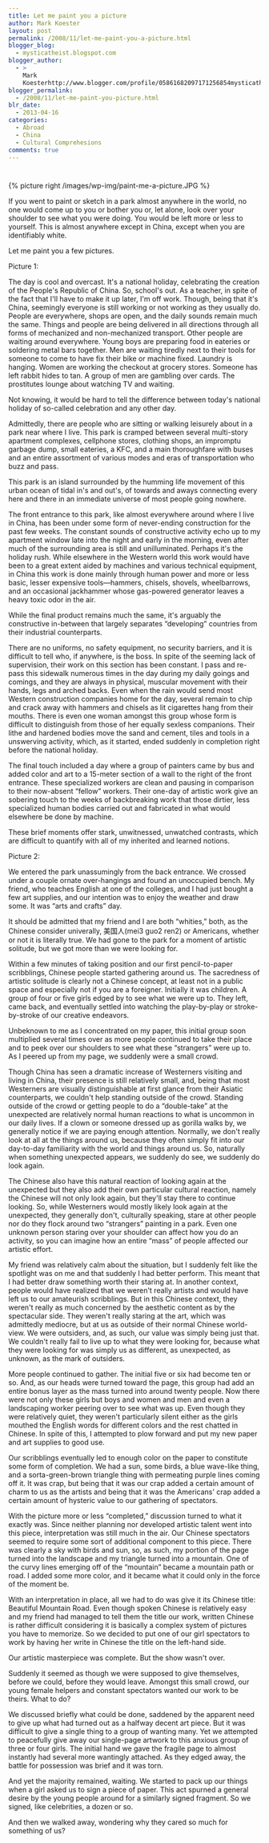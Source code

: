 ```yaml
---
title: Let me paint you a picture
author: Mark Koester
layout: post
permalink: /2008/11/let-me-paint-you-a-picture.html
blogger_blog:
  - mysticatheist.blogspot.com
blogger_author:
  - >
    Mark
    Koesterhttp://www.blogger.com/profile/05861682097171256854mysticatheist@gmail.com
blogger_permalink:
  - /2008/11/let-me-paint-you-picture.html
blr_date:
  - 2013-04-16
categories:
  - Abroad
  - China
  - Cultural Comprehesions
comments: true
---
```


#

{% picture right /images/wp-img/paint-me-a-picture.JPG %}

If you went to paint or sketch in a park almost anywhere in the world, no one would come up to you or bother you or, let alone, look over your shoulder to see what you were doing. You would be left more or less to yourself. This is almost anywhere except in China, except when you are identifiably white.

Let me paint you a few pictures.

Picture 1:

The day is cool and overcast. It's a national holiday, celebrating the creation of the People's Republic of China. So, school's out. As a teacher, in spite of the fact that I'll have to make it up later, I'm off work. Though, being that it's China, seemingly everyone is still working or not working as they usually do. People are everywhere, shops are open, and the daily sounds remain much the same. Things and people are being delivered in all directions through all forms of mechanized and non-mechanized transport. Other people are waiting around everywhere. Young boys are preparing food in eateries or soldering metal bars together. Men are waiting tiredly next to their tools for someone to come to have fix their bike or machine fixed. Laundry is hanging. Women are working the checkout at grocery stores. Someone has left rabbit hides to tan. A group of men are gambling over cards. The prostitutes lounge about watching TV and waiting.

Not knowing, it would be hard to tell the difference between today's national holiday of so-called celebration and any other day.

Admittedly, there are people who are sitting or walking leisurely about in a park near where I live. This park is cramped between several multi-story apartment complexes, cellphone stores, clothing shops, an impromptu garbage dump, small eateries, a KFC, and a main thoroughfare with buses and an entire assortment of various modes and eras of transportation who buzz and pass.

This park is an island surrounded by the humming life movement of this urban ocean of tidal in's and out's, of towards and aways connecting every here and there in an immediate universe of most people going nowhere.

The front entrance to this park, like almost everywhere around where I live in China, has been under some form of never-ending construction for the past few weeks. The constant sounds of constructive activity echo up to my apartment window late into the night and early in the morning, even after much of the surrounding area is still and unilluminated. Perhaps it's the holiday rush. While elsewhere in the Western world this work would have been to a great extent aided by machines and various technical equipment, in China this work is done mainly through human power and more or less basic, lesser expensive tools—hammers, chisels, shovels, wheelbarrows, and an occasional jackhammer whose gas-powered generator leaves a heavy toxic odor in the air.

While the final product remains much the same, it's arguably the constructive in-between that largely separates “developing” countries from their industrial counterparts.

There are no uniforms, no safety equipment, no security barriers, and it is difficult to tell who, if anywhere, is the boss. In spite of the seeming lack of supervision, their work on this section has been constant. I pass and re-pass this sidewalk numerous times in the day during my daily goings and comings, and they are always in physical, muscular movement with their hands, legs and arched backs. Even when the rain would send most Western construction companies home for the day, several remain to chip and crack away with hammers and chisels as lit cigarettes hang from their mouths. There is even one woman amongst this group whose form is difficult to distinguish from those of her equally sexless companions. Their lithe and hardened bodies move the sand and cement, tiles and tools in a unswerving activity, which, as it started, ended suddenly in completion right before the national holiday.

The final touch included a day where a group of painters came by bus and added color and art to a 15-meter section of a wall to the right of the front entrance. These specialized workers are clean and pausing in comparison to their now-absent “fellow” workers. Their one-day of artistic work give an sobering touch to the weeks of backbreaking work that those dirtier, less specialized human bodies carried out and fabricated in what would elsewhere be done by machine.

These brief moments offer stark, unwitnessed, unwatched contrasts, which are difficult to quantify with all of my inherited and learned notions.

Picture 2:

We entered the park unassumingly from the back entrance. We crossed under a couple ornate over-hangings and found an unoccupied bench. My friend, who teaches English at one of the colleges, and I had just bought a few art supplies, and our intention was to enjoy the weather and draw some. It was “arts and crafts” day.

It should be admitted that my friend and I are both “whities,” both, as the Chinese consider univerally, 美国人(mei3 guo2 ren2) or Americans, whether or not it is literally true. We had gone to the park for a moment of artistic solitude, but we got more than we were looking for.

Within a few minutes of taking position and our first pencil-to-paper scribblings, Chinese people started gathering around us. The sacredness of artistic solitude is clearly not a Chinese concept, at least not in a public space and especially not if you are a foreigner. Initially it was children. A group of four or five girls edged by to see what we were up to. They left, came back, and eventually settled into watching the play-by-play or stroke-by-stroke of our creative endeavors.

Unbeknown to me as I concentrated on my paper, this initial group soon multiplied several times over as more people continued to take their place and to peek over our shoulders to see what these “strangers” were up to. As I peered up from my page, we suddenly were a small crowd.

Though China has seen a dramatic increase of Westerners visiting and living in China, their presence is still relatively small, and, being that most Westerners are visually distinguishable at first glance from their Asiatic counterparts, we couldn't help standing outside of the crowd. Standing outside of the crowd or getting people to do a “double-take” at the unexpected are relatively normal human reactions to what is uncommon in our daily lives. If a clown or someone dressed up as gorilla walks by, we generally notice if we are paying enough attention. Normally, we don't really look at all at the things around us, because they often simply fit into our day-to-day familiarity with the world and things around us. So, naturally when something unexpected appears, we suddenly do see, we suddenly do look again.

The Chinese also have this natural reaction of looking again at the unexpected but they also add their own particular cultural reaction, namely the Chinese will not only look again, but they'll stay there to continue looking. So, while Westerners would mostly likely look again at the unexpected, they generally don't, culturally speaking, stare at other people nor do they flock around two “strangers” painting in a park. Even one unknown person staring over your shoulder can affect how you do an activity, so you can imagine how an entire “mass” of people affected our artistic effort.

My friend was relatively calm about the situation, but I suddenly felt like the spotlight was on me and that suddenly I had better perform. This meant that I had better draw something worth their staring at. In another context, people would have realized that we weren't really artists and would have left us to our amateurish scribblings. But in this Chinese context, they weren't really as much concerned by the aesthetic content as by the spectacular side. They weren't really staring at the art, which was admittedly mediocre, but at us as outside of their normal Chinese world-view. We were outsiders, and, as such, our value was simply being just that. We couldn't really fail to live up to what they were looking for, because what they were looking for was simply us as different, as unexpected, as unknown, as the mark of outsiders.

More people continued to gather. The initial five or six had become ten or so. And, as our heads were turned toward the page, this group had add an entire bonus layer as the mass turned into around twenty people. Now there were not only these girls but boys and women and men and even a landscaping worker peering over to see what was up. Even though they were relatively quiet, they weren't particularly silent either as the girls mouthed the English words for different colors and the rest chatted in Chinese. In spite of this, I attempted to plow forward and put my new paper and art supplies to good use.

Our scribblings eventually led to enough color on the paper to constitute some form of completion. We had a sun, some birds, a blue wave-like thing, and a sorta-green-brown triangle thing with permeating purple lines coming off it. It was crap, but being that it was our crap added a certain amount of charm to us as the artists and being that it was the Americans' crap added a certain amount of hysteric value to our gathering of spectators.

With the picture more or less “completed,” discussion turned to what it exactly was. Since neither planning nor developed artistic talent went into this piece, interpretation was still much in the air. Our Chinese spectators seemed to require some sort of additional component to this piece. There was clearly a sky with birds and sun, so, as such, my portion of the page turned into the landscape and my triangle turned into a mountain. One of the curvy lines emerging off of the “mountain” became a mountain path or road. I added some more color, and it became what it could only in the force of the moment be.

With an interpretation in place, all we had to do was give it its Chinese title: Beautiful Mountain Road. Even though spoken Chinese is relatively easy and my friend had managed to tell them the title our work, written Chinese is rather difficult considering it is basically a complex system of pictures you have to memorize. So we decided to put one of our girl spectators to work by having her write in Chinese the title on the left-hand side.

Our artistic masterpiece was complete. But the show wasn't over.

Suddenly it seemed as though we were supposed to give themselves, before we could, before they would leave. Amongst this small crowd, our young female helpers and constant spectators wanted our work to be theirs. What to do?

We discussed briefly what could be done, saddened by the apparent need to give up what had turned out as a halfway decent art piece. But it was difficult to give a single thing to a group of wanting many. Yet we attempted to peacefully give away our single-page artwork to this anxious group of three or four girls. The initial hand we gave the fragile page to almost instantly had several more wantingly attached. As they edged away, the battle for possession was brief and it was torn.

And yet the majority remained, waiting. We started to pack up our things when a girl asked us to sign a piece of paper. This act spurned a general desire by the young people around for a similarly signed fragment. So we signed, like celebrities, a dozen or so.

And then we walked away, wondering why they cared so much for something of us?
